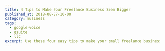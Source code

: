 ```yaml
---
title: 4 Tips to Make Your Freelance Business Seem Bigger
published_at: 2018-08-27-10-00
category: business
tags:
  - google-voice
  - gsuite
  - llc
excerpt: Use these four easy tips to make your small freelance business more professional, efficient and gain more clients quickly.
---
```

